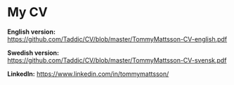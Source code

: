 # My CV


**English version:** https://github.com/Taddic/CV/blob/master/TommyMattsson-CV-english.pdf

**Swedish version:** https://github.com/Taddic/CV/blob/master/TommyMattsson-CV-svensk.pdf

**LinkedIn:** https://www.linkedin.com/in/tommymattsson/